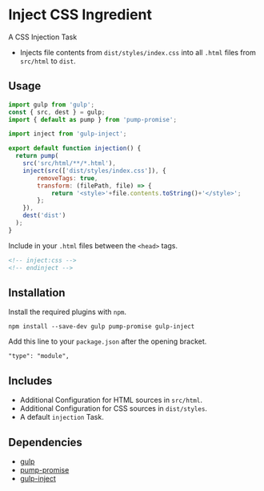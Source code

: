 Inject CSS Ingredient
================================================================================

A CSS Injection Task

- Injects file contents from `dist/styles/index.css` into all `.html` files from `src/html` to `dist`.

Usage
--------------------------------------------------------------------------------

```javascript
import gulp from 'gulp';
const { src, dest } = gulp;
import { default as pump } from 'pump-promise';

import inject from 'gulp-inject';

export default function injection() {
  return pump(
    src('src/html/**/*.html'),
    inject(src(['dist/styles/index.css']), {
    	removeTags: true,
        transform: (filePath, file) => {
            return '<style>'+file.contents.toString()+'</style>';
    	};
    }),
    dest('dist')
  );
}
```

Include in your `.html` files between the `<head>` tags.

```html
<!-- inject:css -->
<!-- endinject -->
```


Installation
--------------------------------------------------------------------------------

Install the required plugins with `npm`.

`npm install --save-dev gulp pump-promise gulp-inject`

Add this line to your `package.json` after the opening bracket.

`"type": "module",`

Includes
--------------------------------------------------------------------------------

- Additional Configuration for HTML sources in `src/html`.
- Additional Configuration for CSS sources in `dist/styles`.
- A default `injection` Task.

Dependencies
--------------------------------------------------------------------------------

- [gulp](https://www.npmjs.com/package/gulp)
- [pump-promise](https://www.npmjs.com/package/pump-promise)
- [gulp-inject](https://www.npmjs.com/package/gulp-inject)
